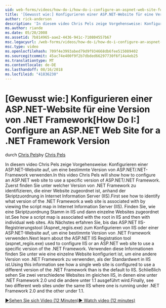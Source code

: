 ```yaml
---
uid: web-forms/videos/how-do-i/how-do-i-configure-an-aspnet-web-site-for-a-net-framework-version
title: '[Gewusst wie:] Konfigurieren einer ASP.NET-Website für eine Version von .NET Framework | Microsoft-Dokumentation'
author: rick-anderson
description: 'In diesem video Chris Pels zeige Vorgehensweise: Konfigurieren einer ASP.NET-Website auf, um eine bestimmte Version von ASP.NET/.NET-Framework verwenden. Zunächst erfahren Sie, wie welche v identifiziert...'
ms.author: riande
ms.date: 05/20/2008
ms.assetid: 7b814965-aae2-4436-941c-710804557b67
msc.legacyurl: /web-forms/videos/how-do-i/how-do-i-configure-an-aspnet-web-site-for-a-net-framework-version
msc.type: video
ms.openlocfilehash: 709f4e3993abed79d9f934668db6fee515089402
ms.sourcegitcommit: 45ac74e400f9f2b7dbded66297730f6f14a4eb25
ms.translationtype: MT
ms.contentlocale: de-DE
ms.lasthandoff: 08/16/2018
ms.locfileid: "41836230"
---
```

<a name="how-do-i-configure-an-aspnet-web-site-for-a-net-framework-version"></a><span data-ttu-id="bf9c3-104">[Gewusst wie:] Konfigurieren einer ASP.NET-Website für eine Version von .NET Framework</span><span class="sxs-lookup"><span data-stu-id="bf9c3-104">[How Do I:] Configure an ASP.NET Web Site for a .NET Framework Version</span></span>
====================
<span data-ttu-id="bf9c3-105">durch [Chris Pels](https://twitter.com/chrispels)</span><span class="sxs-lookup"><span data-stu-id="bf9c3-105">by [Chris Pels](https://twitter.com/chrispels)</span></span>

<span data-ttu-id="bf9c3-106">In diesem video Chris Pels zeige Vorgehensweise: Konfigurieren einer ASP.NET-Website auf, um eine bestimmte Version von ASP.NET/.NET-Framework verwenden.</span><span class="sxs-lookup"><span data-stu-id="bf9c3-106">In this video Chris Pels will show how to configure an ASP.NET web site to use a specific version of ASP.NET/.NET Framework.</span></span> <span data-ttu-id="bf9c3-107">Zuerst finden Sie unter welcher Version von .NET Framework zu identifizieren, die einer Website zugeordnet ist, anhand der Skriptzuordnung in Internet Information Server (IIS).</span><span class="sxs-lookup"><span data-stu-id="bf9c3-107">First see how to identify what version of the .NET Framework a web site is associated with by viewing the script map in Internet Information Server (IIS).</span></span> <span data-ttu-id="bf9c3-108">Finden Sie, wie eine Skriptzuordnung Stamm in IIS und dann einzelne Websites zugeordnet ist.</span><span class="sxs-lookup"><span data-stu-id="bf9c3-108">See how a script map is associated with the root in IIS and then with individual web sites.</span></span> <span data-ttu-id="bf9c3-109">Als Nächstes erfahren Sie, bis das ASP.NET IIS-Registrierungstool (Aspnet\_regiis.exe) zum Konfigurieren von IIS oder einer ASP.NET-Website auf, um eine bestimmte Version von .NET Framework verwenden.</span><span class="sxs-lookup"><span data-stu-id="bf9c3-109">Next learn about the ASP.NET IIS Registration tool (aspnet\_regiis.exe) used to configure IIS or an ASP.NET web site to use a specific version of the .NET Framework.</span></span> <span data-ttu-id="bf9c3-110">Verwenden diese Informationen finden Sie unter wie eine einzelne Website konfiguriert ist, um eine andere Version von .NET Framework zu verwenden, als der Standardwert in IIS ist.</span><span class="sxs-lookup"><span data-stu-id="bf9c3-110">Using this information see how a single web site is configured to use a different version of the .NET Framework than is the default to IIS.</span></span> <span data-ttu-id="bf9c3-111">Schließlich sehen Sie zwei verschiedene Websites im gleichen IIS, in denen eine unter .NET Framework 2.0 und die andere unter 1.1 ausgeführt wird.</span><span class="sxs-lookup"><span data-stu-id="bf9c3-111">Finally, see two different web sites under the same IIS where one is running under .NET Framework 2.0 and the other under 1.1.</span></span>

[<span data-ttu-id="bf9c3-112">&#9654;Sehen Sie sich Video (12 Minuten)</span><span class="sxs-lookup"><span data-stu-id="bf9c3-112">&#9654; Watch video (12 minutes)</span></span>](https://channel9.msdn.com/Blogs/ASP-NET-Site-Videos/how-do-i-configure-an-aspnet-web-site-for-a-net-framework-version)
